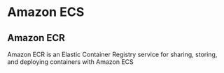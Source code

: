 # Amazon ECS

## Amazon ECR
Amazon ECR is an Elastic Container Registry service for sharing, storing, and deploying containers with Amazon ECS
